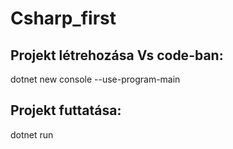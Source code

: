# Csharp_first
## Projekt létrehozása Vs code-ban:
dotnet new console --use-program-main

## Projekt futtatása:
dotnet run